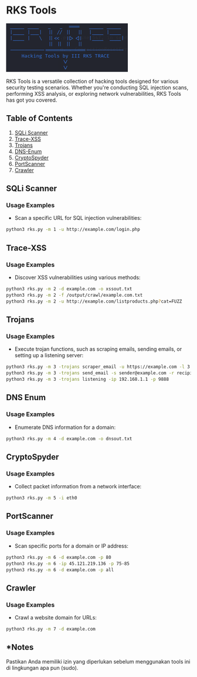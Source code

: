 # RKS Tools

![RKS Tools Logo](logo.png)

RKS Tools is a versatile collection of hacking tools designed for various security testing scenarios. Whether you're conducting SQL injection scans, performing XSS analysis, or exploring network vulnerabilities, RKS Tools has got you covered.

## Table of Contents

1. [SQLi Scanner](#sqli-scanner)
2. [Trace-XSS](#trace-xss)
3. [Trojans](#trojans)
4. [DNS-Enum](#dns-enum)
5. [CryptoSpyder](#cryptospyder)
6. [PortScanner](#portscanner)
7. [Crawler](#crawler)

## SQLi Scanner

### Usage Examples

- Scan a specific URL for SQL injection vulnerabilities:

```bash
python3 rks.py -m 1 -u http://example.com/login.php
```


## Trace-XSS

### Usage Examples

- Discover XSS vulnerabilities using various methods:

```bash
python3 rks.py -m 2 -d example.com -o xssout.txt
python3 rks.py -m 2 -f /output/crawl/example.com.txt
python3 rks.py -m 2 -u http://example.com/listproducts.php?cat=FUZZ
```

## Trojans

### Usage Examples

- Execute trojan functions, such as scraping emails, sending emails, or setting up a listening server:

```bash
python3 rks.py -m 3 -trojans scraper_email -u https://example.com -l 3
python3 rks.py -m 3 -trojans send_email -s sender@example.com -r recipient@example.com -su "Subject" -html index.html -msg "Hello"
python3 rks.py -m 3 -trojans listening -ip 192.168.1.1 -p 9888
```

## DNS Enum

### Usage Examples

- Enumerate DNS information for a domain:

```bash
python3 rks.py -m 4 -d example.com -o dnsout.txt
```

## CryptoSpyder

### Usage Examples

- Collect packet information from a network interface:

```bash
python3 rks.py -m 5 -i eth0
```

## PortScanner

### Usage Examples

- Scan specific ports for a domain or IP address:

```bash
python3 rks.py -m 6 -d example.com -p 80
python3 rks.py -m 6 -ip 45.121.219.136 -p 75-85
python3 rks.py -m 6 -d example.com -p all
```

## Crawler

### Usage Examples

- Crawl a website domain for URLs:

```bash
python3 rks.py -m 7 -d example.com
```

## *Notes
Pastikan Anda memiliki izin yang diperlukan sebelum menggunakan tools ini di lingkungan apa pun (sudo).
